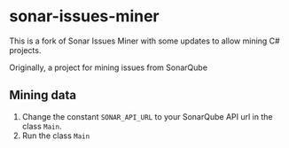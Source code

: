 # sonar-issues-miner
This is a fork of Sonar Issues Miner with some updates to allow mining C# projects.

Originally, a project for mining issues from SonarQube

## Mining data

1. Change the constant `SONAR_API_URL` to your SonarQube API url in the class `Main`. 
2. Run the class `Main`

